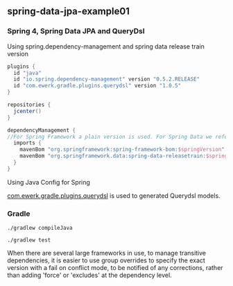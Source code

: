 ## spring-data-jpa-example01

### Spring 4, Spring Data JPA and QueryDsl

Using spring.dependency-management and spring data release train version

~~~groovy
plugins {
  id "java"
  id "io.spring.dependency-management" version "0.5.2.RELEASE"
  id "com.ewerk.gradle.plugins.querydsl" version "1.0.5"
}

repositories {
  jcenter()
}

dependencyManagement {
//For Spring Framework a plain version is used. For Spring Data we refer to a particular revision of a release train.
  imports {
    mavenBom "org.springframework:spring-framework-bom:$springVersion"
    mavenBom "org.springframework.data:spring-data-releasetrain:$springdataVersion"
  }
}
~~~

Using Java Config for Spring

[com.ewerk.gradle.plugins.querydsl](https://github.com/ewerk/gradle-plugins/tree/master/plugins/querydsl-plugin) is used to generated Querydsl models.

### Gradle

~~~
./gradlew compileJava
~~~

~~~
./gradlew test
~~~

When there are several large frameworks in use, to manage transitive dependencies, it is easier to use group overrides to specify the exact version with a fail on conflict mode, to be notified of any corrections, rather than adding 'force' or 'excludes' at the dependency level.


